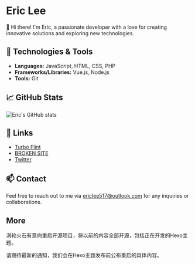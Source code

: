 # Eric Lee

👋 Hi there! I'm Eric, a passionate developer with a love for creating innovative solutions and exploring new technologies.

## 🔧 Technologies & Tools

- **Languages:** JavaScript, HTML, CSS, PHP
- **Frameworks/Libraries:** Vue.js, Node.js
- **Tools:** Git

## 📈 GitHub Stats

![Eric's GitHub stats](https://github-readme-stats.vercel.app/api?username=ericlee517&show_icons=true&theme=radical)

## 🔗 Links

- [Turbo Flint](https://turboflint.cn)
- [BROKEN SITE](https://broken.turboflint.cn/)
- [Twitter](https://x.com/ericlee517)

## 📫 Contact

Feel free to reach out to me via [ericlee517@outlook.com](mailto:ericlee517@outlook.com) for any inquiries or collaborations.

## More
涡轮火石有意向重启开源项目，将以前的内容全部开源，包括正在开发的Hexo主题。

请期待最新的通知，我们会在Hexo主题发布前公布重启的具体内容。
